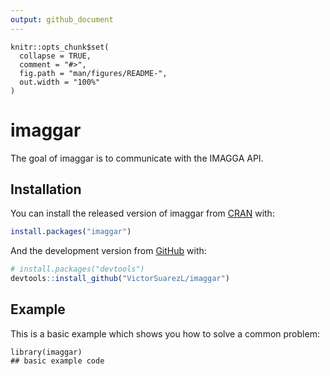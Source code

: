 ```yaml
---
output: github_document
---
```


<!-- README.md is generated from README.Rmd. Please edit that file -->

```{r, include = FALSE}
knitr::opts_chunk$set(
  collapse = TRUE,
  comment = "#>",
  fig.path = "man/figures/README-",
  out.width = "100%"
)
```
# imaggar

<!-- badges: start -->
<!-- badges: end -->

The goal of imaggar is to communicate with the IMAGGA API.

## Installation

You can install the released version of imaggar from [CRAN](https://CRAN.R-project.org) with:

``` r
install.packages("imaggar")
```

And the development version from [GitHub](https://github.com/) with:

``` r
# install.packages("devtools")
devtools::install_github("VictorSuarezL/imaggar")
```
## Example

This is a basic example which shows you how to solve a common problem:

```{r example}
library(imaggar)
## basic example code
```
